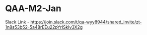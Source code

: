 # QAA-M2-Jan

Slack Link - https://join.slack.com/t/qa-wyy8944/shared_invite/zt-1n8s53b52-5a48rEEu22pYrISkIv3X2g
